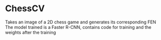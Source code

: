 # ChessCV

Takes an image of a 2D chess game and generates its corresponding FEN
The model trained is a Faster R-CNN, contains code for training and the weights after the training
